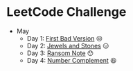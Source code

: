 # LeetCode Challenge

-   May
    -   Day 1: [First Bad Version](https://github.com/libterty/leetcode-challenge/blob/master/src/day-one/index.ts) :unamused:
    -   Day 2: [Jewels and Stones](https://github.com/libterty/leetcode-challenge/blob/master/src/day-two/index.ts) :expressionless:
    -   Day 3: [Ransom Note](https://github.com/libterty/leetcode-challenge/blob/master/src/day-three/index.ts) :hushed:
    -   Day 4: [Number Complement](https://github.com/libterty/leetcode-challenge/blob/master/src/day-four/index.ts) :laughing:

